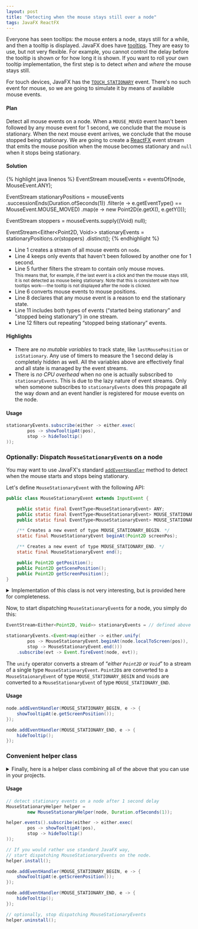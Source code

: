 ```yaml
---
layout: post
title: "Detecting when the mouse stays still over a node"
tags: JavaFX ReactFX
---
```


Everyone has seen tooltips: the mouse enters a node, stays still for a while, and then a tooltip is displayed. JavaFX does have [tooltips](http://docs.oracle.com/javase/8/javafx/api/javafx/scene/control/Tooltip.html). They are easy to use, but not very flexible. For example, you cannot control the delay before the tooltip is shown or for how long it is shown. If you want to roll your own tooltip implementation, the first step is to detect _when_ and _where_ the mouse stays still.

For touch devices, JavaFX has the [`TOUCH_STATIONARY`](http://docs.oracle.com/javase/8/javafx/api/javafx/scene/input/TouchEvent.html#TOUCH_STATIONARY) event. There's no such event for mouse, so we are going to simulate it by means of available mouse events.

#### Plan

Detect all mouse events on a node. When a `MOUSE_MOVED` event hasn't been followed by any mouse event for 1 second, we conclude that the mouse is stationary. When the next mouse event arrives, we conclude that the mouse stopped being stationary. We are going to create a [ReactFX](http://www.reactfx.org/) event stream that emits the mouse position when the mouse becomes stationary and `null` when it stops being stationary.

#### Solution

{% highlight java linenos %}
EventStream<MouseEvent> mouseEvents = eventsOf(node, MouseEvent.ANY);

EventStream<Point2D> stationaryPositions = mouseEvents
        .successionEnds(Duration.ofSeconds(1))
        .filter(e -> e.getEventType() == MouseEvent.MOUSE_MOVED)
        .map(e -> new Point2D(e.getX(), e.getY()));

EventStream<Void> stoppers = mouseEvents.supply((Void) null);

EventStream<Either<Point2D, Void>> stationaryEvents =
        stationaryPositions.or(stoppers)
                .distinct();
{% endhighlight %}

* Line 1 creates a stream of all mouse events on `node`.
* Line 4 keeps only events that haven't been followed by another one for 1 second.
* Line 5 further filters the stream to contain only mouse moves.  
<small>This means that, for example, if the last event is a click and then the mouse stays still, it is not detected as mouse being stationary. Note that this is consistent with how tooltips work---the tooltip is not displayed after the node is clicked.</small>
* Line 6 converts mouse events to mouse positions.
* Line 8 declares that any mouse event is a reason to end the stationary state.
* Line 11 includes both types of events (<q>started being stationary</q> and <q>stopped being stationary</q>) in one stream.
* Line 12 filters out repeating <q>stopped being stationary</q> events.

#### Highlights

* There are _no mutable variables_ to track state, like `lastMousePosition` or `isStationary`. Any use of timers to measure the 1 second delay is completely hidden as well. All the variables above are effectively final and all state is managed by the event streams.
* There is _no CPU overhead_ when no one is actually subscribed to `stationaryEvents`. This is due to the lazy nature of event streams. Only when someone subscribes to `stationaryEvents` does this propagate all the way down and an event handler is registered for mouse events on the node.

#### Usage

```java
stationaryEvents.subscribe(either -> either.exec(
        pos -> showTooltipAt(pos),
        stop -> hideTooltip()
));
```


### Optionally: Dispatch `MouseStationaryEvent`s on a node

You may want to use JavaFX's standard [`addEventHandler`](http://docs.oracle.com/javase/8/javafx/api/javafx/scene/Node.html#addEventHandler-javafx.event.EventType-javafx.event.EventHandler-) method to detect when the mouse starts and stops being stationary.

Let's define `MouseStationaryEvent` with the following API:

```java
public class MouseStationaryEvent extends InputEvent {

    public static final EventType<MouseStationaryEvent> ANY;
    public static final EventType<MouseStationaryEvent> MOUSE_STATIONARY_BEGIN;
    public static final EventType<MouseStationaryEvent> MOUSE_STATIONARY_END;

    /** Creates a new event of type MOUSE_STATIONARY_BEGIN. */
    static final MouseStationaryEvent beginAt(Point2D screenPos);

    /** Creates a new event of type MOUSE_STATIONARY_END. */
    static final MouseStationaryEvent end();

    public Point2D getPosition();
    public Point2D getScenePosition();
    public Point2D getScreenPosition();
}
```

<details>
  <summary>Implementation of this class is not very interesting, but is provided here for completeness.</summary>
  {% gist TomasMikula/54bf9ce95ce6bc2f3a56 MouseStationaryEvent.java %}
</details>

Now, to start dispatching `MouseStationaryEvent`s for a node, you simply do this:

```java
EventStream<Either<Point2D, Void>> stationaryEvents = // defined above

stationaryEvents.<Event>map(either -> either.unify(
        pos -> MouseStationaryEvent.beginAt(node.localToScreen(pos)),
        stop -> MouseStationaryEvent.end()))
    .subscribe(evt -> Event.fireEvent(node, evt));
```

The `unify` operator converts a stream of <q>_either `Point2D` or `Void`_</q> to a stream of a single type `MouseStationaryEvent`. `Point2D`s are converted to a `MouseStaionaryEvent` of type `MOUSE_STATIONARY_BEGIN` and `Void`s are converted to a `MouseStationaryEvent` of type `MOUSE_STATIONARY_END`.

#### Usage

```java
node.addEventHandler(MOUSE_STATIONARY_BEGIN, e -> {
    showTooltipAt(e.getScreenPosition());
});

node.addEventHandler(MOUSE_STATIONARY_END, e -> {
    hideTooltip();
});
```


### Convenient helper class

<details>
  <summary>Finally, here is a helper class combining all of the above that you can use in your projects.</summary>
  {% gist TomasMikula/54bf9ce95ce6bc2f3a56 MouseStationaryHelper.java %}
</details>

#### Usage

```java
// detect stationary events on a node after 1 second delay
MouseStationaryHelper helper =
        new MouseStationaryHelper(node, Duration.ofSeconds(1));

helper.events().subscribe(either -> either.exec(
        pos -> showTooltipAt(pos),
        stop -> hideTooltip()
));

// If you would rather use standard JavaFX way,
// start dispatching MouseStationaryEvents on the node.
helper.install();

node.addEventHandler(MOUSE_STATIONARY_BEGIN, e -> {
    showTooltipAt(e.getScreenPosition());
});

node.addEventHandler(MOUSE_STATIONARY_END, e -> {
    hideTooltip();
});

// optionally, stop dispatching MouseStationaryEvents
helper.uninstall();
```
